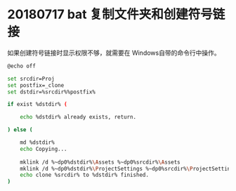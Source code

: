 # 20180717 bat 复制文件夹和创建符号链接

如果创建符号链接时显示权限不够，就需要在 Windows自带的命令行中操作。

```bash
@echo off

set srcdir=Proj
set postfix=_clone
set dstdir=%srcdir%%postfix%

if exist %dstdir% (

	echo %dstdir% already exists, return.

) else (

	md %dstdir%
	echo Copying...
	
	mklink /d %~dp0%dstdir%\Assets %~dp0%srcdir%\Assets
	mklink /d %~dp0%dstdir%\ProjectSettings %~dp0%srcdir%\ProjectSettings
	echo clone %srcdir% to %dstdir% finished.
)
```

